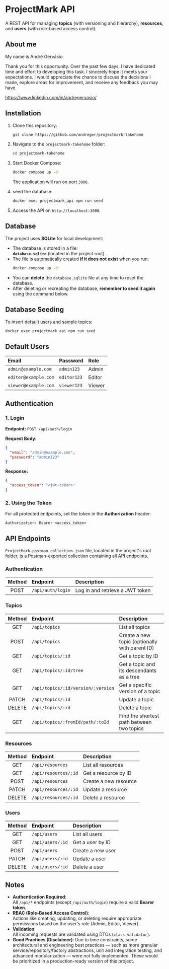 # ProjectMark API

A REST API for managing **topics** (with versioning and hierarchy), **resources**, and **users** (with role-based access control).

## About me

My name is André Gervásio.

Thank you for this opportunity. Over the past few days, I have dedicated time and effort to developing this task. I sincerely hope it meets your expectations. I would appreciate the chance to discuss the decisions I made, explore areas for improvement, and receive any feedback you may have.

https://www.linkedin.com/in/andregervasio/

## Installation

1. Clone this repository:

   ```bash
   git clone https://github.com/andreger/projectmark-takehome
   ```

2. Navigate to the `projectmark-takehome` folder:

   ```bash
   cd projectmark-takehome
   ```

3. Start Docker Compose:

   ```bash
   docker compose up -d
   ```

   The application will run on port `3000`.

4. seed the database:

   ```bash
   docker exec projectmark_api npm run seed
   ```

5. Access the API on `http://localhost:3000`.

## Database

The project uses **SQLite** for local development:

- The database is stored in a file:  
  **`database.sqlite`** (located in the project root).
- The file is automatically created **if it does not exist** when you run:
  ```bash
  docker compose up -d
  ```
- You can **delete** the `database.sqlite` file at any time to reset the database.
- After deleting or recreating the database, **remember to seed it again** using the command below.

## Database Seeding

To insert default users and sample topics:

```bash
docker exec projectmark_api npm run seed
```

## Default Users

| Email                | Password    | Role   |
| :------------------- | :---------- | :----- |
| `admin@example.com`  | `admin123`  | Admin  |
| `editor@example.com` | `editor123` | Editor |
| `viewer@example.com` | `viewer123` | Viewer |

## Authentication

### 1. Login

**Endpoint:** `POST /api/auth/login`

**Request Body:**

```json
{
  "email": "admin@example.com",
  "password": "admin123"
}
```

**Response:**

```json
{
  "access_token": "<jwt-token>"
}
```

### 2. Using the Token

For all protected endpoints, set the token in the **Authorization** header:

```
Authorization: Bearer <access_token>
```

## API Endpoints

`ProjectMark.postman_collection.json` file, located in the project's root folder, is a Postman-exported collection containing all API endpoints.

### Authentication

| Method | Endpoint          | Description                     |
| :----: | :---------------- | :------------------------------ |
|  POST  | `/api/auth/login` | Log in and retrieve a JWT token |

### Topics

| Method | Endpoint                           | Description                                    |
| :----: | :--------------------------------- | :--------------------------------------------- |
|  GET   | `/api/topics`                      | List all topics                                |
|  POST  | `/api/topics`                      | Create a new topic (optionally with parent ID) |
|  GET   | `/api/topics/:id`                  | Get a topic by ID                              |
|  GET   | `/api/topics/:id/tree`             | Get a topic and its descendants as a tree      |
|  GET   | `/api/topics/:id/version/:version` | Get a specific version of a topic              |
| PATCH  | `/api/topics/:id`                  | Update a topic                                 |
| DELETE | `/api/topics/:id`                  | Delete a topic                                 |
|  GET   | `/api/topics/:fromId/path/:toId`   | Find the shortest path between two topics      |

### Resources

| Method | Endpoint             | Description           |
| :----: | :------------------- | :-------------------- |
|  GET   | `/api/resources`     | List all resources    |
|  GET   | `/api/resources/:id` | Get a resource by ID  |
|  POST  | `/api/resources`     | Create a new resource |
| PATCH  | `/api/resources/:id` | Update a resource     |
| DELETE | `/api/resources/:id` | Delete a resource     |

### Users

| Method | Endpoint         | Description       |
| :----: | :--------------- | :---------------- |
|  GET   | `/api/users`     | List all users    |
|  GET   | `/api/users/:id` | Get a user by ID  |
|  POST  | `/api/users`     | Create a new user |
| PATCH  | `/api/users/:id` | Update a user     |
| DELETE | `/api/users/:id` | Delete a user     |

## Notes

- **Authentication Required**:  
  All `/api/*` endpoints (except `/api/auth/login`) require a valid **Bearer token**.
- **RBAC (Role-Based Access Control)**:  
  Actions like creating, updating, or deleting require appropriate permissions based on the user's role (Admin, Editor, Viewer).
- **Validation**:  
  All incoming requests are validated using DTOs (`class-validator`).
- **Good Practices (Disclaimer)**:
  Due to time constraints, some architectural and engineering best practices — such as more granular service/repository/factory abstractions, unit and integration testing, and advanced modularization — were not fully implemented. These would be prioritized in a production-ready version of this project.
